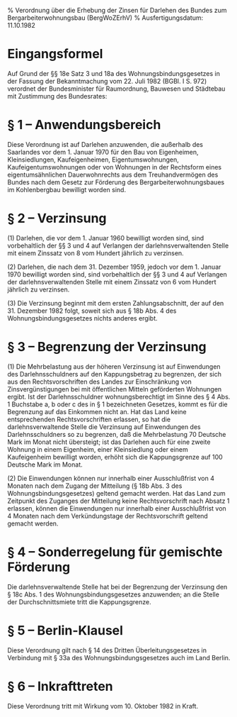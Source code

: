 % Verordnung über die Erhebung der Zinsen für Darlehen des Bundes zum Bergarbeiterwohnungsbau  (BergWoZErhV)
% Ausfertigungsdatum: 11.10.1982
 
# Eingangsformel

Auf Grund der §§ 18e Satz 3 und 18a des Wohnungsbindungsgesetzes in der Fassung der Bekanntmachung vom 22. Juli 1982 (BGBl. I S. 972) verordnet der Bundesminister für Raumordnung, Bauwesen und Städtebau mit Zustimmung des Bundesrates:

# § 1 – Anwendungsbereich

Diese Verordnung ist auf Darlehen anzuwenden, die außerhalb des Saarlandes vor dem 1. Januar 1970 für den Bau von Eigenheimen, Kleinsiedlungen, Kaufeigenheimen, Eigentumswohnungen, Kaufeigentumswohnungen oder von Wohnungen in der Rechtsform eines eigentumsähnlichen Dauerwohnrechts aus dem Treuhandvermögen des Bundes nach dem Gesetz zur Förderung des Bergarbeiterwohnungsbaues im Kohlenbergbau bewilligt worden sind.

# § 2 – Verzinsung

(1) Darlehen, die vor dem 1. Januar 1960 bewilligt worden sind, sind vorbehaltlich der §§ 3 und 4 auf Verlangen der darlehnsverwaltenden Stelle mit einem Zinssatz von 8 vom Hundert jährlich zu verzinsen.

(2) Darlehen, die nach dem 31. Dezember 1959, jedoch vor dem 1. Januar 1970 bewilligt worden sind, sind vorbehaltlich der §§ 3 und 4 auf Verlangen der darlehnsverwaltenden Stelle mit einem Zinssatz von 6 vom Hundert jährlich zu verzinsen.

(3) Die Verzinsung beginnt mit dem ersten Zahlungsabschnitt, der auf den 31. Dezember 1982 folgt, soweit sich aus § 18b Abs. 4 des Wohnungsbindungsgesetzes nichts anderes ergibt.

# § 3 – Begrenzung der Verzinsung

(1) Die Mehrbelastung aus der höheren Verzinsung ist auf Einwendungen des Darlehnsschuldners auf den Kappungsbetrag zu begrenzen, der sich aus den Rechtsvorschriften des Landes zur Einschränkung von Zinsvergünstigungen bei mit öffentlichen Mitteln geförderten Wohnungen ergibt. Ist der Darlehnsschuldner wohnungsberechtigt im Sinne des § 4 Abs. 1 Buchstabe a, b oder c des in § 1 bezeichneten Gesetzes, kommt es für die Begrenzung auf das Einkommen nicht an. Hat das Land keine entsprechenden Rechtsvorschriften erlassen, so hat die darlehnsverwaltende Stelle die Verzinsung auf Einwendungen des Darlehnsschuldners so zu begrenzen, daß die Mehrbelastung 70 Deutsche Mark im Monat nicht übersteigt; ist das Darlehen auch für eine zweite Wohnung in einem Eigenheim, einer Kleinsiedlung oder einem Kaufeigenheim bewilligt worden, erhöht sich die Kappungsgrenze auf 100 Deutsche Mark im Monat.

(2) Die Einwendungen können nur innerhalb einer Ausschlußfrist von 4 Monaten nach dem Zugang der Mitteilung (§ 18b Abs. 3 des Wohnungsbindungsgesetzes) geltend gemacht werden. Hat das Land zum Zeitpunkt des Zuganges der Mitteilung keine Rechtsvorschrift nach Absatz 1 erlassen, können die Einwendungen nur innerhalb einer Ausschlußfrist von 4 Monaten nach dem Verkündungstage der Rechtsvorschrift geltend gemacht werden.

# § 4 – Sonderregelung für gemischte Förderung

Die darlehnsverwaltende Stelle hat bei der Begrenzung der Verzinsung den § 18c Abs. 1 des Wohnungsbindungsgesetzes anzuwenden; an die Stelle der Durchschnittsmiete tritt die Kappungsgrenze.

# § 5 – Berlin-Klausel

Diese Verordnung gilt nach § 14 des Dritten Überleitungsgesetzes in Verbindung mit § 33a des Wohnungsbindungsgesetzes auch im Land Berlin.

# § 6 – Inkrafttreten

Diese Verordnung tritt mit Wirkung vom 10. Oktober 1982 in Kraft.
